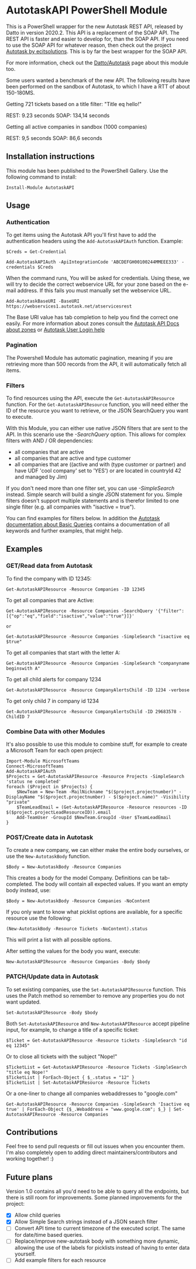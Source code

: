 # AutotaskAPI PowerShell Module

This is a PowerShell wrapper for the new Autotask REST API, released by Datto in version 2020.2. This API is a replacement of the SOAP API. The REST API is faster and easier to develop for, than the SOAP API. If you need to use the SOAP API for whatever reason, then check out the project [Autotask by ecitsolutions](https://github.com/ecitsolutions/Autotask). This is by far the best wrapper for the SOAP API.

For more information, check out the [Datto/Autotask](https://www.datto.com/integrations/lime-networks-b-v-cyberdrain-com) page about this module too.

Some users wanted a benchmark of the new API. The following results have been performed on the sandbox of Autotask, to which I have a RTT of about 150-180MS.

Getting 721 tickets based on a title filter: "Title eq hello!"

REST: 9.23 seconds
SOAP: 134,14 seconds

Getting all active companies in sandbox (1000 companies)

REST: 9,5 seconds
SOAP: 86,6 seconds

## Installation instructions

This module has been published to the PowerShell Gallery. Use the following command to install:  

    Install-Module AutotaskAPI

## Usage

### Authentication

To get items using the Autotask API you'll first have to add the authentication headers using the `Add-AutotaskAPIAuth` function. Example:

    $Creds = Get-Credential
    
    Add-AutotaskAPIAuth -ApiIntegrationCode 'ABCDEFGH00100244MMEEE333' -credentials $Creds

When the command runs, You will be asked for credentials. Using these, we will try to decide the correct webservice URL for your zone based on the e-mail address. If this fails you must manually set the webservice URL.

    Add-AutotaskBaseURI -BaseURI https://webservices1.autotask.net/atservicesrest

The Base URI value has tab completion to help you find the correct one easily. For more information about zones consult the [Autotask API Docs about zones](https://www.autotask.net/help/developerhelp/Content/APIs/General/API_Zones.htm) or [Autotask User Login help](https://www.autotask.net/help/Content/2_Getting_Started/LogIntoAutotask.htm?Highlight=hosted)

### Pagination

The Powershell Module has automatic pagination, meaning if you are retrieving more than 500 records from the API, it will automatically fetch all items.

### Filters

To find resources using the API, execute the `Get-AutotaskAPIResource` function. For the `Get-AutotaskAPIResource` function, you will need either the ID of the resource you want to retrieve, or the JSON SearchQuery you want to execute.

With this Module, you can either use native JSON filters that are sent to the API. In this scenario use the *-SearchQuery* option. This allows for complex filters with AND / OR dependencies:

- all companies that are active
- all companies that are active and type customer
- all companies that are ((active and with (type customer or partner) and have UDF 'cool company' set to 'YES') or are located in countryId 42 and managed by Jim)

If you don't need more than one filter set, you can use *-SimpleSearch* instead. Simple search will build a single JSON statement for you. Simple filters doesn't support  multiple statements and is therefor limited to one single filter (e.g. all companies with "isactive = true").

You can find examples for filters below. In addition the [Autotask documentation about Basic Queries](https://www.autotask.net/help/developerhelp/Content/APIs/REST/API_Calls/REST_Basic_Query_Calls.htm) contains a documentation of all keywords and further examples, that might help.

## Examples

### GET/Read data from Autotask

To find the company with ID 12345:

    Get-AutotaskAPIResource -Resource Companies -ID 12345

To get all companies that are Active:

    Get-AutotaskAPIResource -Resource Companies -SearchQuery '{"filter":[{"op":"eq","field":"isactive","value":"true"}]}'
    
    or
    
    Get-AutotaskAPIResource -Resource Companies -SimpleSearch "isactive eq $true"

To get all companies that start with the letter A:

    Get-AutotaskAPIResource -Resource Companies -SimpleSearch "companyname beginswith A"

To get all child alerts for company 1234

    Get-AutotaskAPIResource -Resource CompanyAlertsChild -ID 1234 -verbose

To get only child 7 in company id 1234

    Get-AutotaskAPIResource -Resource CompanyAlertsChild -ID 29683578 -ChildID 7

### Combine Data with other Modules

It's also possible to use this module to combine stuff, for example to create a Microsoft Team for each open project:

    Import-Module MicrosoftTeams
    Connect-MicrosoftTeams
    Add-AutotaskAPIAuth
    $Projects = Get-AutotaskAPIResource -Resource Projects -SimpleSearch 'status ne completed'
    foreach ($Project in $Projects) {
        $NewTeam = New-Team -MailNickname "$($project.projectnumber)" -DisplayName "$($project.projectnumber) - $($project.name)" -Visibility "private"
        $TeamLeadEmail = (Get-AutotaskAPIResource -Resource resources -ID $($project.projectLeadResourceID)).email
        Add-TeamUser -GroupId $NewTeam.GroupId -User $TeamLeadEmail
    }

### POST/Create data in Autotask

To create a new company, we can either make the entire body ourselves, or use the `New-AutotaskBody` function.

    $Body = New-AutotaskBody -Resource Companies

This creates a body for the model Company. Definitions can be tab-completed. The body will contain all expected values. If you want an empty body instead, use:

    $Body = New-AutotaskBody -Resource Companies -NoContent

If you only want to know what picklist options are available, for a specific resource use the following:

    (New-AutotaskBody -Resource Tickets -NoContent).status

This will print a list with all possible options.

After setting the values for the body you want, execute:

    New-AutotaskAPIResource -Resource Companies -Body $body

### PATCH/Update data in Autotask

To set existing companies, use the `Set-AutotaskAPIResource` function. This uses the Patch method so remember to remove any properties you do not want updated.

    Set-AutotaskAPIResource -Body $body

Both `Set-AutotaskAPIResource` and `New-AutotaskAPIResource` accept pipeline input, for example, to change a title of a specific ticket:

    $Ticket = Get-AutotaskAPIResource -Resource tickets -SimpleSearch "id eq 12345"

Or to close all tickets with the subject "Nope!"

    $TicketList = Get-AutotaskAPIResource -Resource Tickets -SimpleSearch "title eq Nope!"
    $TicketList | ForEach-Object { $_.status = "12" }
    $TicketList | Set-AutotaskAPIResource -Resource Tickets

Or a one-liner to change all companies webaddresses to "google.com"

    Get-AutotaskAPIResource -Resource Companies -SimpleSearch 'Isactive eq true' | ForEach-Object {$_.Webaddress = "www.google.com"; $_} | Set-AutotaskAPIResource -Resource Companies

## Contributions

Feel free to send pull requests or fill out issues when you encounter them. I'm also completely open to adding direct maintainers/contributors and working together! :)

## Future plans

Version 1.0 contains all you'd need to be able to query all the endpoints, but there is still room for improvements. Some planned improvements for the project:

- [x] Allow child queries
- [x] Allow Simple Search strings instead of a JSON search filter
- [ ] Convert API time to current timezone of the executed script. The same for date/time based queries.
- [ ] Replace/improve new-autotask body with something more dynamic, allowing the use of the labels for picklists instead of having to enter data yourself.
- [ ] Add example filters for each resource
